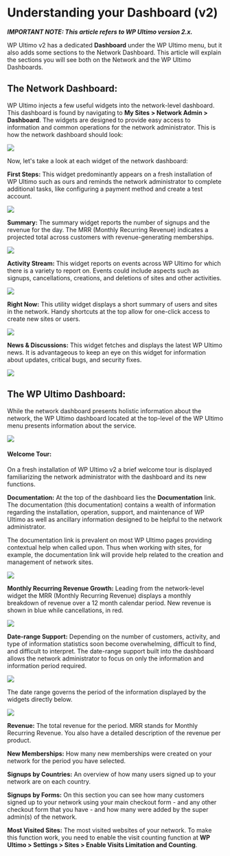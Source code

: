 # Understanding your Dashboard (v2)

_**IMPORTANT NOTE: This article refers to WP Ultimo version 2.x.**_

WP Ultimo v2 has a dedicated **Dashboard** under the WP Ultimo menu, but it also adds some sections to the Network Dashboard. This article will explain the sections you will see both on the Network and the WP Ultimo Dashboards.

## The Network Dashboard:

WP Ultimo injects a few useful widgets into the network-level dashboard. This dashboard is found by navigating to **My Sites > Network Admin > Dashboard**. The widgets are designed to provide easy access to information and common operations for the network administrator. This is how the network dashboard should look:

![](https://wp-ultimo-space.fra1.cdn.digitaloceanspaces.com/hs-file-pwJc0Mgd3l.png)

Now, let's take a look at each widget of the network dashboard:

**First Steps:** This widget predominantly appears on a fresh installation of WP Ultimo such as ours and reminds the network administrator to complete additional tasks, like configuring a payment method and create a test account.

![](https://wp-ultimo-space.fra1.cdn.digitaloceanspaces.com/hs-file-Jtiq6tiSGk.png)

**Summary:** The summary widget reports the number of signups and the revenue for the day. The MRR (Monthly Recurring Revenue) indicates a projected total across customers with revenue-generating memberships.

![](https://wp-ultimo-space.fra1.cdn.digitaloceanspaces.com/hs-file-169qHa0DyY.png)

**Activity Stream:** This widget reports on events across WP Ultimo for which there is a variety to report on. Events could include aspects such as signups, cancellations, creations, and deletions of sites and other activities.

![](https://wp-ultimo-space.fra1.cdn.digitaloceanspaces.com/hs-file-VauK7uGvG4.png)

**Right Now:** This utility widget displays a short summary of users and sites in the network. Handy shortcuts at the top allow for one-click access to create new sites or users.

![](https://wp-ultimo-space.fra1.cdn.digitaloceanspaces.com/hs-file-hDfVORWUys.png)

**News & Discussions:** This widget fetches and displays the latest WP Ultimo news. It is advantageous to keep an eye on this widget for information about updates, critical bugs, and security fixes.

![](https://wp-ultimo-space.fra1.cdn.digitaloceanspaces.com/hs-file-vywHpdIdHj.png)

## **The WP Ultimo Dashboard:**

While the network dashboard presents holistic information about the network, the WP Ultimo dashboard located at the top-level of the WP Ultimo menu presents information about the service.

![](https://wp-ultimo-space.fra1.cdn.digitaloceanspaces.com/hs-file-7dcQ9MDkoZ.png)

#### Welcome Tour:

On a fresh installation of WP Ultimo v2 a brief welcome tour is displayed familiarizing the network administrator with the dashboard and its new functions.

**Documentation:** At the top of the dashboard lies the **Documentation** link. The documentation (this documentation) contains a wealth of information regarding the installation, operation, support, and maintenance of WP Ultimo as well as ancillary information designed to be helpful to the network administrator.

The documentation link is prevalent on most WP Ultimo pages providing contextual help when called upon. Thus when working with sites, for example, the documentation link will provide help related to the creation and management of network sites.

![](https://wp-ultimo-space.fra1.cdn.digitaloceanspaces.com/hs-file-AvuWqzBqqU.png)

**Monthly Recurring Revenue Growth:** Leading from the network-level widget the MRR (Monthly Recurring Revenue) displays a monthly breakdown of revenue over a 12 month calendar period. New revenue is shown in blue while cancellations, in red.

![](https://wp-ultimo-space.fra1.cdn.digitaloceanspaces.com/hs-file-MEAWe6433p.png)

**Date-range Support:** Depending on the number of customers, activity, and type of information statistics soon become overwhelming, difficult to find, and difficult to interpret. The date-range support built into the dashboard allows the network administrator to focus on only the information and information period required.

![](https://wp-ultimo-space.fra1.cdn.digitaloceanspaces.com/hs-file-kSDDQabu6f.png)

The date range governs the period of the information displayed by the widgets directly below.

![](https://wp-ultimo-space.fra1.cdn.digitaloceanspaces.com/hs-file-mBzZltoWZT.png)

**Revenue:** The total revenue for the period. MRR stands for Monthly Recurring Revenue. You also have a detailed description of the revenue per product.

**New Memberships:** How many new memberships were created on your network for the period you have selected.

**Signups by Countries:** An overview of how many users signed up to your network are on each country.

**Signups by Forms:** On this section you can see how many customers signed up to your network using your main checkout form - and any other checkout form that you have - and how many were added by the super admin(s) of the network.

**Most Visited Sites:** The most visited websites of your network. To make this function work, you need to enable the visit counting function at **WP Ultimo > Settings > Sites > Enable Visits Limitation and Counting**.
